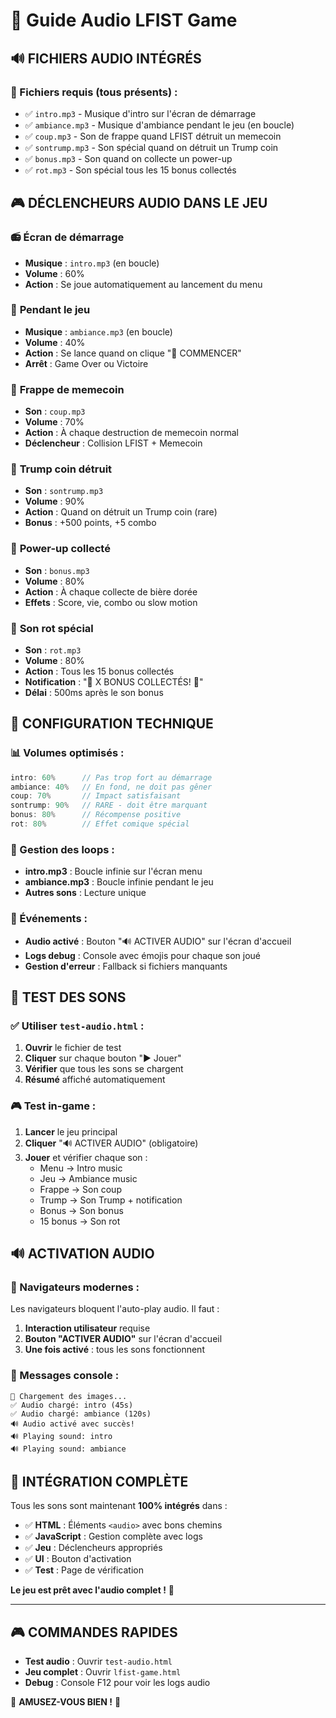 # 🎵 Guide Audio LFIST Game

## 🔊 FICHIERS AUDIO INTÉGRÉS

### 📁 Fichiers requis (tous présents) :
- ✅ `intro.mp3` - Musique d'intro sur l'écran de démarrage
- ✅ `ambiance.mp3` - Musique d'ambiance pendant le jeu (en boucle)
- ✅ `coup.mp3` - Son de frappe quand LFIST détruit un memecoin
- ✅ `sontrump.mp3` - Son spécial quand on détruit un Trump coin
- ✅ `bonus.mp3` - Son quand on collecte un power-up
- ✅ `rot.mp3` - Son spécial tous les 15 bonus collectés

## 🎮 DÉCLENCHEURS AUDIO DANS LE JEU

### 📻 **Écran de démarrage**
- **Musique** : `intro.mp3` (en boucle)
- **Volume** : 60%
- **Action** : Se joue automatiquement au lancement du menu

### 🎵 **Pendant le jeu**
- **Musique** : `ambiance.mp3` (en boucle)
- **Volume** : 40%
- **Action** : Se lance quand on clique "🚀 COMMENCER"
- **Arrêt** : Game Over ou Victoire

### 👊 **Frappe de memecoin**
- **Son** : `coup.mp3`
- **Volume** : 70%
- **Action** : À chaque destruction de memecoin normal
- **Déclencheur** : Collision LFIST + Memecoin

### 🚨 **Trump coin détruit**
- **Son** : `sontrump.mp3`
- **Volume** : 90%
- **Action** : Quand on détruit un Trump coin (rare)
- **Bonus** : +500 points, +5 combo

### 🍺 **Power-up collecté**
- **Son** : `bonus.mp3`
- **Volume** : 80%
- **Action** : À chaque collecte de bière dorée
- **Effets** : Score, vie, combo ou slow motion

### 💨 **Son rot spécial**
- **Son** : `rot.mp3`
- **Volume** : 80%
- **Action** : Tous les 15 bonus collectés
- **Notification** : "🎉 X BONUS COLLECTÉS! 🎉"
- **Délai** : 500ms après le son bonus

## 🔧 CONFIGURATION TECHNIQUE

### 📊 Volumes optimisés :
```javascript
intro: 60%      // Pas trop fort au démarrage
ambiance: 40%   // En fond, ne doit pas gêner
coup: 70%       // Impact satisfaisant
sontrump: 90%   // RARE - doit être marquant
bonus: 80%      // Récompense positive
rot: 80%        // Effet comique spécial
```

### 🔄 Gestion des loops :
- **intro.mp3** : Boucle infinie sur l'écran menu
- **ambiance.mp3** : Boucle infinie pendant le jeu
- **Autres sons** : Lecture unique

### 🎯 Événements :
- **Audio activé** : Bouton "🔊 ACTIVER AUDIO" sur l'écran d'accueil
- **Logs debug** : Console avec émojis pour chaque son joué
- **Gestion d'erreur** : Fallback si fichiers manquants

## 🧪 TEST DES SONS

### ✅ Utiliser `test-audio.html` :
1. **Ouvrir** le fichier de test
2. **Cliquer** sur chaque bouton "▶️ Jouer"
3. **Vérifier** que tous les sons se chargent
4. **Résumé** affiché automatiquement

### 🎮 Test in-game :
1. **Lancer** le jeu principal
2. **Cliquer** "🔊 ACTIVER AUDIO" (obligatoire)
3. **Jouer** et vérifier chaque son :
   - Menu → Intro music
   - Jeu → Ambiance music
   - Frappe → Son coup
   - Trump → Son Trump + notification
   - Bonus → Son bonus
   - 15 bonus → Son rot

## 🔊 ACTIVATION AUDIO

### 📱 Navigateurs modernes :
Les navigateurs bloquent l'auto-play audio. Il faut :
1. **Interaction utilisateur** requise
2. **Bouton "ACTIVER AUDIO"** sur l'écran d'accueil
3. **Une fois activé** : tous les sons fonctionnent

### 🎯 Messages console :
```
🔄 Chargement des images...
✅ Audio chargé: intro (45s)
✅ Audio chargé: ambiance (120s)
🔊 Audio activé avec succès!
🔊 Playing sound: intro
🔊 Playing sound: ambiance
```

## 🚀 INTÉGRATION COMPLÈTE

Tous les sons sont maintenant **100% intégrés** dans :
- ✅ **HTML** : Éléments `<audio>` avec bons chemins
- ✅ **JavaScript** : Gestion complète avec logs
- ✅ **Jeu** : Déclencheurs appropriés
- ✅ **UI** : Bouton d'activation
- ✅ **Test** : Page de vérification

**Le jeu est prêt avec l'audio complet !** 🎉

---

## 🎮 COMMANDES RAPIDES

- **Test audio** : Ouvrir `test-audio.html`
- **Jeu complet** : Ouvrir `lfist-game.html`
- **Debug** : Console F12 pour voir les logs audio

🚀 **AMUSEZ-VOUS BIEN !** 🎵